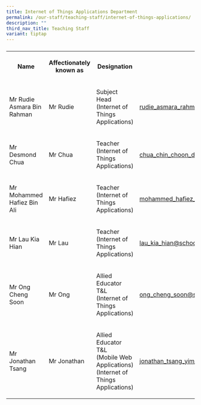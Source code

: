 ```yaml
---
title: Internet of Things Applications Department
permalink: /our-staff/teaching-staff/internet-of-things-applications/
description: ""
third_nav_title: Teaching Staff
variant: tiptap
---
```

<h3></h3>
<table style="minWidth: 100px">
<colgroup>
<col>
<col>
<col>
<col>
</colgroup>
<tbody>
<tr>
<th rowspan="1" colspan="1">
<p>Name</p>
</th>
<th rowspan="1" colspan="1">
<p>Affectionately known as</p>
</th>
<th rowspan="1" colspan="1">
<p>Designation</p>
</th>
<th rowspan="1" colspan="1">
<p>Email</p>
</th>
</tr>
<tr>
<td rowspan="1" colspan="1">
<p>Mr Rudie Asmara Bin Rahman</p>
</td>
<td rowspan="1" colspan="1">
<p>Mr Rudie</p>
</td>
<td rowspan="1" colspan="1">
<p>Subject Head
<br>(Internet of Things Applications)</p>
</td>
<td rowspan="1" colspan="1">
<p><a href="mailto:rudie_asmara_rahman@schools.gov.sg" rel="noopener noreferrer nofollow" target="_blank">rudie_asmara_rahman@schools.gov.sg</a>
</p>
</td>
</tr>
<tr>
<td rowspan="1" colspan="1">
<p>Mr Desmond Chua</p>
</td>
<td rowspan="1" colspan="1">
<p>Mr Chua</p>
</td>
<td rowspan="1" colspan="1">
<p>Teacher
<br>(Internet of Things Applications)</p>
</td>
<td rowspan="1" colspan="1">
<p><a href="mailto:chua_chin_choon_desmond@schools.gov.sg" rel="noopener noreferrer nofollow" target="_blank">chua_chin_choon_desmond@schools.gov.sg</a>
</p>
</td>
</tr>
<tr>
<td rowspan="1" colspan="1">
<p>Mr Mohammed Hafiez Bin Ali</p>
</td>
<td rowspan="1" colspan="1">
<p>Mr Hafiez</p>
</td>
<td rowspan="1" colspan="1">
<p>Teacher
<br>(Internet of Things Applications)</p>
</td>
<td rowspan="1" colspan="1">
<p><a href="mailto:mohammed_hafiez_ali@schools.gov.sg" rel="noopener noreferrer nofollow" target="_blank">mohammed_hafiez_ali@schools.gov.sg</a>
</p>
</td>
</tr>
<tr>
<td rowspan="1" colspan="1">
<p>Mr Lau Kia Hian</p>
</td>
<td rowspan="1" colspan="1">
<p>Mr Lau</p>
</td>
<td rowspan="1" colspan="1">
<p>Teacher
<br>(Internet of Things Applications)</p>
</td>
<td rowspan="1" colspan="1">
<p><a href="mailto:lau_kia_hian@schools.gov.sg" rel="noopener noreferrer nofollow" target="_blank">lau_kia_hian@schools.gov.sg</a>
</p>
</td>
</tr>
<tr>
<td rowspan="1" colspan="1">
<p>Mr Ong Cheng Soon</p>
</td>
<td rowspan="1" colspan="1">
<p>Mr Ong</p>
</td>
<td rowspan="1" colspan="1">
<p>Allied Educator T&amp;L
<br>(Internet of Things Applications)</p>
</td>
<td rowspan="1" colspan="1">
<p><a href="mailto:ong_cheng_soon@schools.gov.sg" rel="noopener noreferrer nofollow" target="_blank">ong_cheng_soon@schools.gov.sg</a>
</p>
</td>
</tr>
<tr>
<td rowspan="1" colspan="1">
<p>Mr Jonathan Tsang</p>
</td>
<td rowspan="1" colspan="1">
<p>Mr Jonathan</p>
</td>
<td rowspan="1" colspan="1">
<p>Allied Educator T&amp;L
<br>(Mobile Web Applications)
<br>(Internet of Things Applications)</p>
</td>
<td rowspan="1" colspan="1">
<p><a href="mailto:jonathan_tsang_yim_ting@schools.gov.sg" rel="noopener noreferrer nofollow" target="_blank">jonathan_tsang_yim_ting@schools.gov.sg</a>
</p>
</td>
</tr>
</tbody>
</table>
<h4></h4>
<p></p>